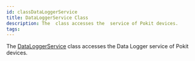 ```yaml
---
id: classDataLoggerService
title: DataLoggerService Class
description: The  class accesses the  service of Pokit devices.
tags:
---
```

The <a href="classDataLoggerService">DataLoggerService</a> class accesses the Data Logger service of Pokit devices.
